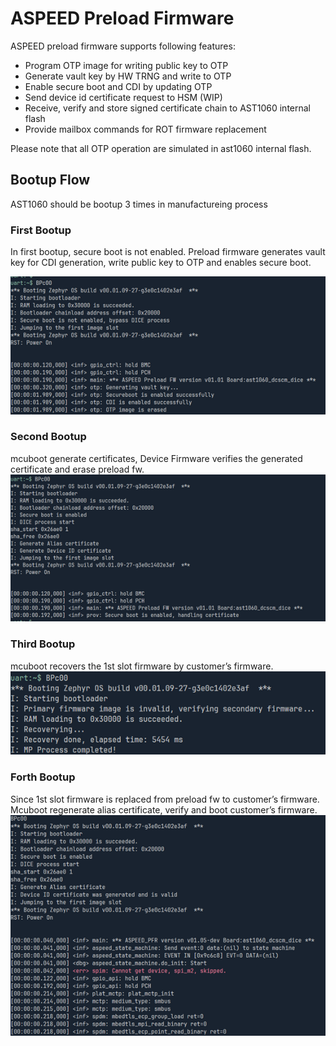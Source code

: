 # ASPEED Preload Firmware

ASPEED preload firmware supports following features:  
- Program OTP image for writing public key to OTP
- Generate vault key by HW TRNG and write to OTP
- Enable secure boot and CDI by updating OTP
- Send device id certificate request to HSM (WIP)
- Receive, verify and store signed certificate chain to AST1060 internal flash
- Provide mailbox commands for ROT firmware replacement

Please note that all OTP operation are simulated in ast1060 internal flash.

## Bootup Flow

AST1060 should be bootup 3 times in manufactureing process

### First Bootup
In first bootup, secure boot is not enabled. Preload firmware generates vault key for CDI generation, write public key to OTP and enables secure boot.  

![alt text](doc/1stbooup.png)

### Second Bootup
mcuboot generate certificates, Device Firmware verifies the generated certificate and erase preload fw.  
![alt text](doc/2ndbootup.png)

### Third Bootup
mcuboot recovers the 1st slot firmware by customer’s firmware.  
![alt text](doc/3rdbootup.png)

### Forth Bootup
Since 1st slot firmware is replaced from preload fw to customer’s firmware. Mcuboot regenerate alias certificate, verify and boot customer’s firmware.  
![alt text](doc/4thbootup.png)
